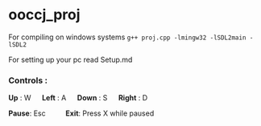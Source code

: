# ooccj_proj
For compiling on windows systems
`g++ proj.cpp -lmingw32 -lSDL2main -lSDL2`

For setting up your pc read Setup.md
### Controls :
**Up** : W &emsp;
**Left** : A &emsp;
**Down** : S &emsp;
**Right** : D &emsp;

**Pause**: Esc &emsp; &emsp; **Exit**: Press X while paused
